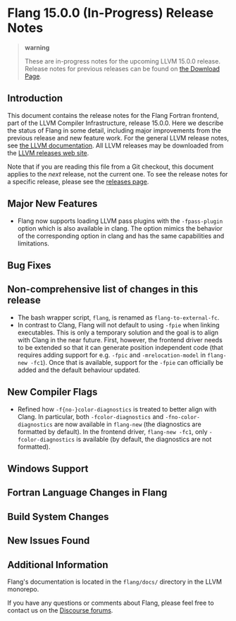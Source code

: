 # Flang 15.0.0 (In-Progress) Release Notes

> **warning**
>
> These are in-progress notes for the upcoming LLVM 15.0.0 release.
> Release notes for previous releases can be found on [the Download
> Page](https://releases.llvm.org/download.html).

## Introduction

This document contains the release notes for the Flang Fortran frontend,
part of the LLVM Compiler Infrastructure, release 15.0.0. Here we
describe the status of Flang in some detail, including major
improvements from the previous release and new feature work. For the
general LLVM release notes, see [the LLVM
documentation](https://llvm.org/docs/ReleaseNotes.html). All LLVM
releases may be downloaded from the [LLVM releases web
site](https://llvm.org/releases/).

Note that if you are reading this file from a Git checkout, this
document applies to the *next* release, not the current one. To see the
release notes for a specific release, please see the [releases
page](https://llvm.org/releases/).

## Major New Features

* Flang now supports loading LLVM pass plugins with the `-fpass-plugin` option
  which is also available in clang. The option mimics the behavior of the
  corresponding option in clang and has the same capabilities and limitations.

## Bug Fixes

## Non-comprehensive list of changes in this release
* The bash wrapper script, `flang`, is renamed as `flang-to-external-fc`.
* In contrast to Clang, Flang will not default to using `-fpie` when linking
  executables. This is only a temporary solution and the goal is to align with
  Clang in the near future. First, however, the frontend driver needs to be
  extended so that it can generate position independent code (that requires
  adding support for e.g. `-fpic` and `-mrelocation-model` in `flang-new
  -fc1`). Once that is available, support for the `-fpie` can officially be
  added and the default behaviour updated.

## New Compiler Flags
* Refined how `-f{no-}color-diagnostics` is treated to better align with Clang.
  In particular, both `-fcolor-diagnostics` and `-fno-color-diagnostics` are
  now available in `flang-new` (the diagnostics are formatted by default). In
  the frontend driver, `flang-new -fc1`, only `-fcolor-diagnostics` is
  available (by default, the diagnostics are not formatted).

## Windows Support

## Fortran Language Changes in Flang

## Build System Changes

## New Issues Found


## Additional Information

Flang's documentation is located in the `flang/docs/` directory in the
LLVM monorepo.

If you have any questions or comments about Flang, please feel free to
contact us on the [Discourse 
forums](https://discourse.llvm.org/c/subprojects/flang/33).

